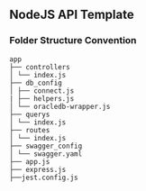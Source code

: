 ## NodeJS API Template

### Folder Structure Convention

```
app
├── controllers
│ └── index.js
├── db_config
│ ├── connect.js
| ├── helpers.js
│ └── oracledb-wrapper.js
├── querys
│ └── index.js
├── routes
│ └── index.js
├── swagger_config
│ └── swagger.yaml
├── app.js  
├── express.js
├──jest.config.js
```